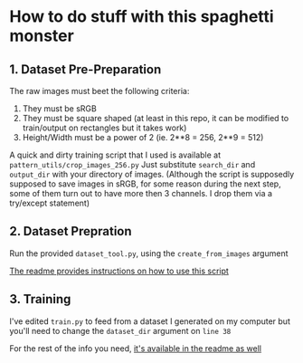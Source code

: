 # How to do stuff with this spaghetti monster

## 1. Dataset Pre-Preparation
The raw images must beet the following criteria:
1. They must be sRGB
2. They must be square shaped 
(at least in this repo, it can be modified to train/output on rectangles but it takes work)
3. Height/Width must be a power of 2 (ie. 2\*\*8 = 256, 2\*\*9 = 512)

A quick and dirty training script that I used is available at `pattern_utils/crop_images_256.py`
Just substitute `search_dir` and `output_dir` with your directory of images.
(Although the script is supposedly supposed to save images in sRGB,
for some reason during the next step, some of them turn out to have
more then 3 channels. I drop them via a try/except statement)

## 2. Dataset Prepration
Run the provided `dataset_tool.py`, using the `create_from_images` argument

[The readme provides instructions on how to use this script](README.md#Preparing-datasets-for-training)

## 3. Training
I've edited `train.py` to feed from a dataset I generated on my computer but you'll need to change the `dataset_dir` argument on `line 38`

For the rest of the info you need, [it's available in the readme as well](README.md#Training-networks)